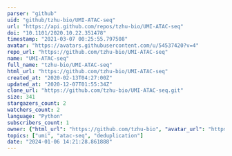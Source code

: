 ```yaml
---
parser: "github"
uid: "github/tzhu-bio/UMI-ATAC-seq"
url: "https://api.github.com/repos/tzhu-bio/UMI-ATAC-seq"
doi: "10.1101/2020.10.22.351478"
timestamp: "2021-03-07 00:25:55.797508"
avatar: "https://avatars.githubusercontent.com/u/54537420?v=4"
repo_url: "https://github.com/tzhu-bio/UMI-ATAC-seq"
name: "UMI-ATAC-seq"
full_name: "tzhu-bio/UMI-ATAC-seq"
html_url: "https://github.com/tzhu-bio/UMI-ATAC-seq"
created_at: "2020-02-13T04:27:00Z"
updated_at: "2020-12-07T01:55:34Z"
clone_url: "https://github.com/tzhu-bio/UMI-ATAC-seq.git"
size: 341
stargazers_count: 2
watchers_count: 2
language: "Python"
subscribers_count: 1
owner: {"html_url": "https://github.com/tzhu-bio", "avatar_url": "https://avatars.githubusercontent.com/u/54537420?v=4", "login": "tzhu-bio", "type": "User"}
topics: ["umi", "atac-seq", "deduplication"]
date: "2024-01-06 14:21:28.861888"
---
```

